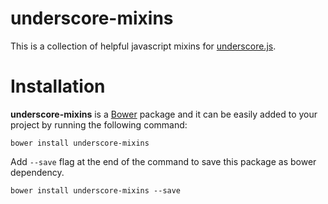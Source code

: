 # underscore-mixins
This is a collection of helpful javascript mixins for [underscore.js](http://underscorejs.org).

# Installation
**underscore-mixins** is a [Bower](http://bower.io/) package and it can be easily added to your project by running the following command:
```
bower install underscore-mixins
```
Add `--save` flag at the end of the command to save this package as bower dependency. 
```
bower install underscore-mixins --save
```